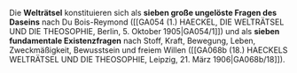 
Die **Welträtsel** konstituieren sich als **sieben große ungelöste Fragen des Daseins** nach Du Bois-Reymond ([[GA054 (1.) HAECKEL, DIE WELTRÄTSEL UND DIE THEOSOPHIE, Berlin, 5. Oktober 1905|GA054/1]]) und als **sieben fundamentale Existenzfragen** nach Stoff, Kraft, Bewegung, Leben, Zweckmäßigkeit, Bewusstsein und freiem Willen ([[GA068b (18.) HAECKELS WELTRÄTSEL UND DIE THEOSOPHIE, Leipzig, 21. März 1906|GA068b/18]]).
